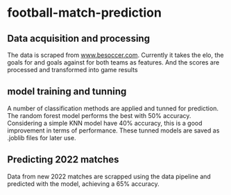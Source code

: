 # football-match-prediction
## Data acquisition and processing
The data is scraped from www.besoccer.com.
Currently it takes the elo, the goals for and goals against for both teams as features. And the scores are processed and transformed into game results
## model training and tunning
A number of classification methods are applied and tunned for prediction. The random forest model performs the best with 50% accuracy. Considering a simple KNN model have 40% accuracy, this is a good improvement in terms of performance. These tunned models are saved as .joblib files for later use.
## Predicting 2022 matches
Data from new 2022 matches are scrapped using the data pipeline and predicted with the model, achieving a 65% accuracy. 
